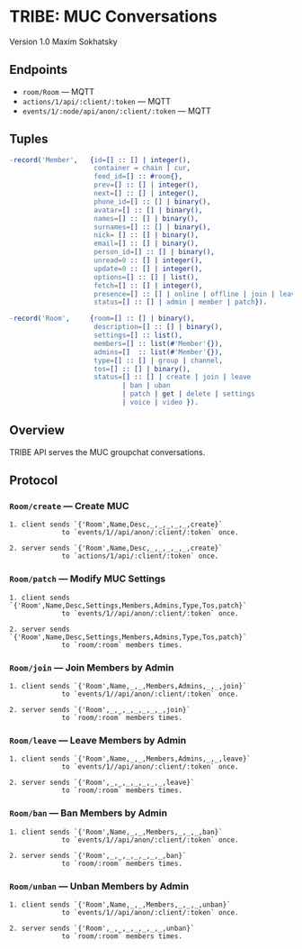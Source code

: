 TRIBE: MUC Conversations
========================

Version 1.0 Maxim Sokhatsky

Endpoints
--------

* `room/Room` — MQTT
* `actions/1/api/:client/:token` — MQTT
* `events/1/:node/api/anon/:client/:token` — MQTT

Tuples
------

```erlang
-record('Member',   {id=[] :: [] | integer(),
                     container = chain | cur,
                     feed_id=[] :: #room{},
                     prev=[] :: [] | integer(),
                     next=[] :: [] | integer(),
                     phone_id=[] :: [] | binary(),
                     avatar=[] :: [] | binary(),
                     names=[] :: [] | binary(),
                     surnames=[] :: [] | binary(),
                     nick= [] :: [] | binary(),
                     email=[] :: [] | binary(),
                     person_id=[] :: [] | binary(),
                     unread=0 :: [] | integer(),
                     update=0 :: [] | integer(),
                     options=[] :: [] | list(),
                     fetch=[] :: [] | integer(),
                     presence=[] :: [] | online | offline | join | leave,
                     status=[] :: [] | admin | member | patch}).

-record('Room',     {room=[] :: [] | binary(),
                     description=[] :: [] | binary(),
                     settings=[] :: list(),
                     members=[] :: list(#'Member'{}),
                     admins=[]  :: list(#'Member'{}),
                     type=[] :: [] | group | channel,
                     tos=[] :: [] | binary(),
                     status=[] :: [] | create | join | leave
                            | ban | uban 
                            | patch | get | delete | settings
                            | voice | video }).
```

Overview
--------

TRIBE API serves the MUC groupchat conversations.

Protocol
--------

### `Room/create` — Create MUC

```
1. client sends `{'Room',Name,Desc,_,_,_,_,_,create}`
             to `events/1//api/anon/:client/:token` once.
```

```
2. server sends `{'Room',Name,Desc,_,_,_,_,_,create}`
             to `actions/1/api/:client/:token` once.
```

### `Room/patch` — Modify MUC Settings

```
1. client sends `{'Room',Name,Desc,Settings,Members,Admins,Type,Tos,patch}`
             to `events/1//api/anon/:client/:token` once.
```

```
2. server sends `{'Room',Name,Desc,Settings,Members,Admins,Type,Tos,patch}`
             to `room/:room` members times.
```

### `Room/join` — Join Members by Admin

```
1. client sends `{'Room',Name,_,_,Members,Admins,_,_,join}`
             to `events/1//api/anon/:client/:token` once.
```

```
2. server sends `{'Room',_,_,_,_,_,_,_,join}`
             to `room/:room` members times.
```

### `Room/leave` — Leave Members by Admin

```
1. client sends `{'Room',Name,_,_,Members,Admins,_,_,leave}`
             to `events/1//api/anon/:client/:token` once.
```

```
2. server sends `{'Room',_,_,_,_,_,_,_,leave}`
             to `room/:room` members times.
```

### `Room/ban` — Ban Members by Admin

```
1. client sends `{'Room',Name,_,_,Members,_,_,_,ban}`
             to `events/1//api/anon/:client/:token` once.
```

```
2. server sends `{'Room',_,_,_,_,_,_,_,ban}`
             to `room/:room` members times.
```

### `Room/unban` — Unban Members by Admin

```
1. client sends `{'Room',Name,_,_,Members,_,_,_,unban}`
             to `events/1//api/anon/:client/:token` once.
```

```
2. server sends `{'Room',_,_,_,_,_,_,_,unban}`
             to `room/:room` members times.
```

